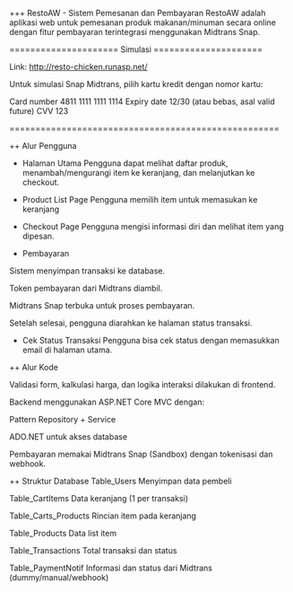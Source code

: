 +++ RestoAW - Sistem Pemesanan dan Pembayaran
RestoAW adalah aplikasi web untuk pemesanan produk makanan/minuman secara online dengan fitur pembayaran terintegrasi menggunakan Midtrans Snap.

===================== Simulasi =====================

Link: http://resto-chicken.runasp.net/

Untuk simulasi Snap Midtrans,
pilih kartu kredit dengan nomor kartu:

Card number	4811 1111 1111 1114
Expiry date	12/30 (atau bebas, asal valid future)
CVV		123

====================================================

++ Alur Pengguna
- Halaman Utama
Pengguna dapat melihat daftar produk, menambah/mengurangi item ke keranjang, dan melanjutkan ke checkout.

- Product List Page
Pengguna memilih item untuk memasukan ke keranjang

- Checkout Page
Pengguna mengisi informasi diri dan melihat item yang dipesan.

- Pembayaran

Sistem menyimpan transaksi ke database.

Token pembayaran dari Midtrans diambil.

Midtrans Snap terbuka untuk proses pembayaran.

Setelah selesai, pengguna diarahkan ke halaman status transaksi.

- Cek Status Transaksi
Pengguna bisa cek status dengan memasukkan email di halaman utama.


++ Alur Kode

Validasi form, kalkulasi harga, dan logika interaksi dilakukan di frontend.

Backend menggunakan ASP.NET Core MVC dengan:

Pattern Repository + Service

ADO.NET untuk akses database

Pembayaran memakai Midtrans Snap (Sandbox) dengan tokenisasi dan webhook.


++ Struktur Database
Table_Users
Menyimpan data pembeli

Table_CartItems
Data keranjang (1 per transaksi)

Table_Carts_Products
Rincian item pada keranjang

Table_Products
Data list item

Table_Transactions
Total transaksi dan status

Table_PaymentNotif
Informasi dan status dari Midtrans (dummy/manual/webhook)
